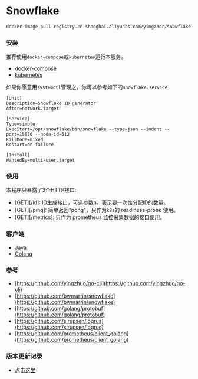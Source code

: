 # Snowflake

```bash
docker image pull registry.cn-shanghai.aliyuncs.com/yingzhor/snowflake:latest
```

### 安装

推荐使用`docker-compose`或`kubernetes`运行本服务。

* [docker-compose](.github/wiki/install-dco.md)
* [kubernetes](.github/wiki/install-kubernetes.md)

如果你愿意用`systemctl`管理之，你可以参考如下的`snowflake.service`

```
[Unit]
Description=Snowflake ID generator
After=network.target

[Service]
Type=simple
ExecStart=/opt/snowflake/bin/snowflake --type=json --indent --port=15656 --node-id=512
KillMode=mixed
Restart=on-failure

[Install]
WantedBy=multi-user.target
```

### 使用

本程序只暴露了3个HTTP接口:

* [GET][/id]: ID生成接口，可选参数n。表示要一次性分配ID的数量。
* [GET][/ping]: 简单返回"pong"，只作为`k8s`的 readiness-probe 使用。
* [GET][/metrics]: 只作为 prometheus 监控采集数据的接口使用。

### 客户端

* [Java](https://github.com/yingzhuo/snowflake-java-client)
* [Golang](https://github.com/yingzhuo/snowflake-golang-client)

### 参考

* [https://github.com/yingzhuo/go-cli](https://github.com/yingzhuo/go-cli)
* [https://github.com/bwmarrin/snowflake](https://github.com/bwmarrin/snowflake)
* [https://github.com/golang/protobuf](https://github.com/golang/protobuf)
* [https://github.com/sirupsen/logrus](https://github.com/sirupsen/logrus)
* [https://github.com/prometheus/client_golang](https://github.com/prometheus/client_golang)

### 版本更新记录

* 点击[这里](./CHANGELOG.md)
